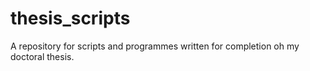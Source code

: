 # thesis_scripts
A repository for scripts and programmes written for completion oh my doctoral thesis.
